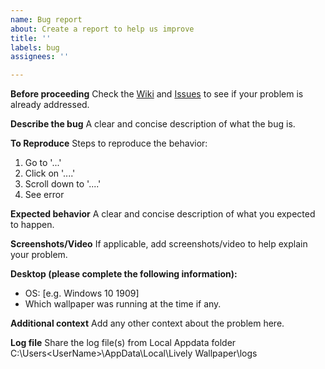 ```yaml
---
name: Bug report
about: Create a report to help us improve
title: ''
labels: bug
assignees: ''

---
```


**Before proceeding**
Check the [Wiki](https://github.com/rocksdanister/lively/wiki) and [Issues](https://github.com/rocksdanister/lively/issues?q=is%3Aopen+is%3Aissue) to see if your problem is already addressed.

**Describe the bug**
A clear and concise description of what the bug is.

**To Reproduce**
Steps to reproduce the behavior:
1. Go to '...'
2. Click on '....'
3. Scroll down to '....'
4. See error

**Expected behavior**
A clear and concise description of what you expected to happen.

**Screenshots/Video**
If applicable, add screenshots/video to help explain your problem.

**Desktop (please complete the following information):**
 - OS: [e.g. Windows 10 1909]
- Which wallpaper was running at the time if any.

**Additional context**
Add any other context about the problem here.

**Log file**
Share the log file(s) from Local Appdata folder C:\Users\<UserName>\AppData\Local\Lively Wallpaper\logs
